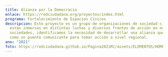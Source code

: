 ```yaml
---
title: Alianza por la Democracia
enlace: https://redciudadana.org/proyectos/index.html
programa: Fortalecimiento de Espacios Cívicos
descripcion: Este proyecto es un grupo de organizaciones de sociedad civil que
  están inmersas en distintas luchas y diversos frentes de acción en nuestras
  sociedades, identificamos la necesidad de desarrollar una alianza que actúe
  como un puente comunicante para tomar acción a nivel regional.
ano: "2021"
foto: https://redciudadana.github.io/Pagina2021RC/assets/ELEMENTOS/HOME/PROYECTOS/03-ALIANZA%20POR%20LA%20DEM.png
---
```


